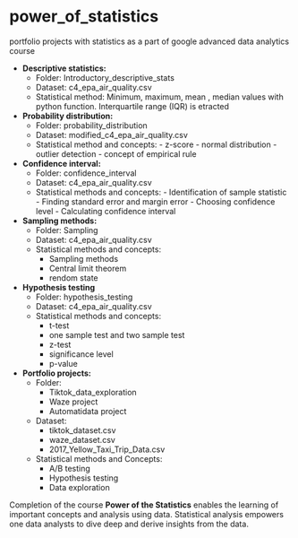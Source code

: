 # power_of_statistics
 portfolio projects with statistics as a part of google advanced data analytics course
- **Descriptive statistics:**
   - Folder: Introductory_descriptive_stats
   - Dataset: c4_epa_air_quality.csv
   - Statistical method: Minimum, maximum, mean , median values with python function. Interquartile range (IQR) is etracted
- **Probability distribution:**
   - Folder: probability_distribution
   - Dataset: modified_c4_epa_air_quality.csv
   - Statistical method and concepts:
         - z-score
         - normal distribution
         - outlier detection
         - concept of empirical rule
- **Confidence interval:**
   - Folder: confidence_interval
   - Dataset: c4_epa_air_quality.csv
   - Statistical methods and concepts:
         - Identification of sample statistic
         - Finding standard error and margin error
         - Choosing confidence level
         - Calculating confidence interval
- **Sampling methods:**
   - Folder: Sampling
   - Dataset: c4_epa_air_quality.csv
   - Statistical methods and concepts:
       - Sampling methods
       - Central limit theorem
       - rendom state
- **Hypothesis testing**
  - Folder: hypothesis_testing
  - Dataset: c4_epa_air_quality.csv
  - Statistical methods and concepts:
       - t-test
       - one sample test and two sample test
       - z-test
       - significance level
       - p-value
- **Portfolio projects:**
  - Folder:
     - Tiktok_data_exploration
     - Waze project
     - Automatidata project
  - Dataset:
     - tiktok_dataset.csv
     - waze_dataset.csv
     - 2017_Yellow_Taxi_Trip_Data.csv
  - Statistical methods and Concepts:
     - A/B testing
     - Hypothesis testing
     - Data exploration

Completion of the course **Power of the Statistics** enables the learning of important concepts and analysis using data. Statistical analysis empowers one data analysts to dive deep and derive insights from the data. 
